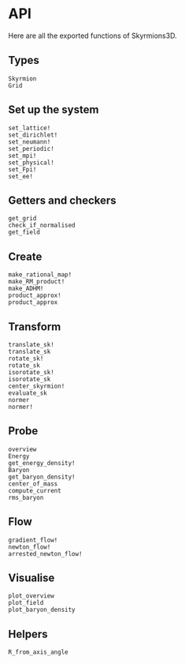 # API

Here are all the exported functions of Skyrmions3D.

## Types

```@docs
Skyrmion
Grid
```

## Set up the system

```@docs
set_lattice!
set_dirichlet!
set_neumann!
set_periodic!
set_mpi!
set_physical!
set_Fpi!
set_ee!
```

## Getters and checkers
```@docs
get_grid
check_if_normalised
get_field
```

## Create

```@docs
make_rational_map!
make_RM_product!
make_ADHM!
product_approx!
product_approx
```

## Transform

```@docs
translate_sk!
translate_sk
rotate_sk!
rotate_sk
isorotate_sk!
isorotate_sk
center_skyrmion!
evaluate_sk
normer
normer!
```

## Probe

```@docs
overview
Energy
get_energy_density!
Baryon
get_baryon_density!
center_of_mass
compute_current
rms_baryon
```

## Flow

```@docs
gradient_flow!
newton_flow!
arrested_newton_flow!
```

## Visualise

```@docs
plot_overview
plot_field
plot_baryon_density
```

## Helpers
```@docs
R_from_axis_angle
```
